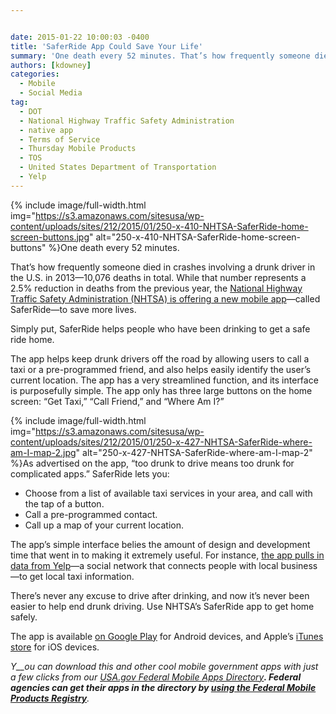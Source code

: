 ```yaml
---


date: 2015-01-22 10:00:03 -0400
title: 'SaferRide App Could Save Your Life'
summary: 'One death every 52 minutes. That’s how frequently someone died in crashes involving a drunk driver in the U.S. in 2013&mdash;10,076 deaths in total. While that number represents a 2.5% reduction in deaths from the previous year, the National Highway Traffic Safety Administration (NHTSA) is offering a new mobile app&mdash;called SaferRide&mdash;to save'
authors: [kdowney]
categories:
  - Mobile
  - Social Media
tag:
  - DOT
  - National Highway Traffic Safety Administration
  - native app
  - Terms of Service
  - Thursday Mobile Products
  - TOS
  - United States Department of Transportation
  - Yelp
---
```



{% include image/full-width.html img="https://s3.amazonaws.com/sitesusa/wp-content/uploads/sites/212/2015/01/250-x-410-NHTSA-SaferRide-home-screen-buttons.jpg" alt="250-x-410-NHTSA-SaferRide-home-screen-buttons" %}One death every 52 minutes.

That’s  how frequently someone died in crashes involving a drunk driver in the U.S. in 2013—10,076 deaths in total. While that number represents a 2.5% reduction in deaths from the previous year, the <a href="http://www.nhtsa.gov/About+NHTSA/Press+Releases/2014/SaferRide-app-and-new-data-highlight-holiday-drunk-driving-crackdown" target="_blank">National Highway Traffic Safety Administration (NHTSA) is offering a new mobile app</a>—called SaferRide—to save more lives.

Simply put, SaferRide helps people who have been drinking to get a safe ride home.

The app helps keep drunk drivers off the road by allowing users to call a taxi or a pre-programmed friend, and also helps easily identify the user’s  current location. The app has a very streamlined function, and its interface is purposefully simple. The app only has three large buttons on the home screen: “Get Taxi,” “Call Friend,” and “Where Am I?”


{% include image/full-width.html img="https://s3.amazonaws.com/sitesusa/wp-content/uploads/sites/212/2015/01/250-x-427-NHTSA-SaferRide-where-am-I-map-2.jpg" alt="250-x-427-NHTSA-SaferRide-where-am-I-map-2" %}As advertised on the app, &#8220;too drunk to drive means too drunk for complicated apps.&#8221; SaferRide lets you:

  * Choose from a list of available taxi services in your area, and call with the tap of a button.
  * Call a pre-programmed contact.
  * Call up a map of your current location.

The app’s  simple interface belies the amount of design and development time that went in to making it extremely useful. For instance, [the app pulls in data from Yelp](https://www.WHATEVER/2015/01/26/new-nhtsa-app-uses-yelp-api/ "New NHTSA App Uses Yelp API")—a social network that connects people with local business—to get local taxi information.

There’s  never any excuse to drive after drinking, and now it’s  never been easier to help end drunk driving. Use NHTSA’s  SaferRide app to get home safely.

The app is available [on Google Play](https://play.google.com/store/apps/details?id=com.nhtsa.SaferRide) for Android devices, and Apple’s  [iTunes store](https://itunes.apple.com/us/app/saferride/id950774008?mt=8) for iOS devices.

_Y__ou can download this and other cool mobile government apps with just a few clicks from our [USA.gov Federal Mobile Apps Directory](http://www.usa.gov/mobileapps.shtml)__. Federal agencies can get their apps in the directory by [using the Federal Mobile Products Registry](https://www.WHATEVER/services/the-federal-mobile-apps-registry/)__._
